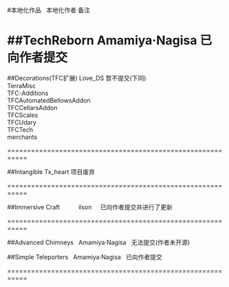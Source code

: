 #本地化作品   本地化作者    备注  

##TechReborn       Amamiya·Nagisa   已向作者提交   
===========================================================
  
##Decorations(TFC扩展)         Love_DS      暂不提交(下同)  
TerraMisc  
TFC-Additions  
TFCAutomatedBellowsAddon  
TFCCellarsAddon  
TFCScales  
TFCUdary  
TFCTech  
merchants
 
===========================================================

##Intangible            Tx_heart      项目废弃

===========================================================

##Immersive Craft            ilson      已向作者提交并进行了更新

===========================================================

##Advanced Chimneys       Amamiya·Nagisa   无法提交(作者未开源)

##Simple Teleporters       Amamiya·Nagisa   已向作者提交

===========================================================
